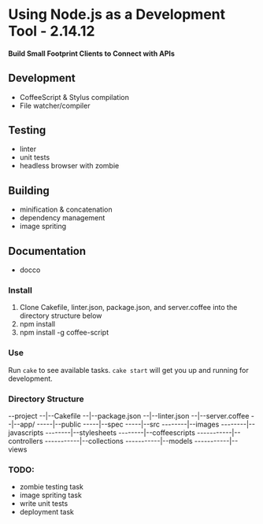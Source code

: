 # Using Node.js as a Development Tool - 2.14.12

#### Build Small Footprint Clients to Connect with APIs


## Development
* CoffeeScript & Stylus compilation
* File watcher/compiler

## Testing
* linter
* unit tests
* headless browser with zombie

## Building
* minification & concatenation
* dependency management
* image spriting

## Documentation
* docco


### Install
1. Clone Cakefile, linter.json, package.json, and server.coffee into the directory structure below
2. npm install
3. npm install -g coffee-script


### Use
Run ```cake``` to see available tasks. ```cake start``` will get you up and running for development.


### Directory Structure
--project
--|--Cakefile
--|--package.json
--|--linter.json
--|--server.coffee
--|--app/
-----|--public
-----|--spec
-----|--src
--------|--images
--------|--javascripts
--------|--stylesheets
--------|--coffeescripts
-----------|--controllers
-----------|--collections
-----------|--models
-----------|--views


### TODO:
* zombie testing task
* image spriting task
* write unit tests
* deployment task
